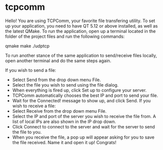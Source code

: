 # tcpcomm
Hello! You are using TCPComm, your favorite file transfering utility.
To set up your application, you need to have QT 5.12 or above installed,
as well as the latest QMake. 
To run the application, open up a terminal located in the folder of the 
project files and run the following commands:

  qmake
  make
  ./udptcp
  
To run another stance of the same application to send/receive files 
locally, open another terminal and do the same steps again.

If you wish to send a file:
- Select Send from the drop down menu File.
- Select the file you wish to send using the file dialog.
- When everything is fired up, click Set up to configure your server.
- TCPComm automatically chooses the best IP and port to send
your file.
- Wait for the Connected! message to show up, and click Send.
If you wish to receive a file:
- Select Receive from the drop down menu File.
- Select the IP and port of the server you wish to receive the file
from. A list of local IPs are also shown in the IP drop down.
- Click Connect to connect to the server and wait for the server
to send the file to you.
- When you receive the file, a pop up will appear asking for you 
to save the file received. Name it and open it up! Congrats!
